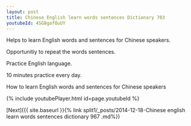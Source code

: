 ```yaml
---
layout: post
title: Chinese English learn words sentences Dictionary 703 
youtubeId: 4SG8gafOuUY
---
```

 
 
Helps to learn English words and sentences for Chinese speakers.

Opportunitiy to repeat the words sentences. 

Practice English language. 
 
10 minutes practice every day. 
 
How to learn English words and sentences for Chinese speakers 
 
{% include youtubePlayer.html id=page.youtubeId %}
 
 
[Next]({{ site.baseurl }}{% link  split1/_posts/2014-12-18-Chinese english learn words sentences dictionary 967 .md%})
 
